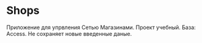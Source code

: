 # Shops
Приложение для упрвления Сетью Магазинами. Проект учебный. База: Access.
Не сохраняет новые введенные даные.
